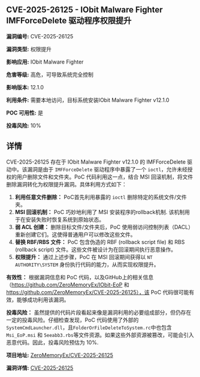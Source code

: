 ## CVE-2025-26125 - IObit Malware Fighter IMFForceDelete 驱动程序权限提升

**漏洞编号:** CVE-2025-26125

**漏洞类型:** 权限提升

**影响应用:** IObit Malware Fighter

**危害等级:** 高危，可导致系统完全控制

**影响版本:** 12.1.0

**利用条件:** 需要本地访问，目标系统安装IObit Malware Fighter v12.1.0

**POC 可用性:** 是

**投毒风险:** 10%

## 详情

CVE-2025-26125 存在于 IObit Malware Fighter v12.1.0 的 IMFForceDelete 驱动中。该漏洞是由于 `IMFForceDelete` 驱动程序中暴露了一个 `ioctl`，允许未经授权的用户删除文件和文件夹。PoC 代码利用这一点，结合 MSI 回滚机制，将文件删除漏洞转化为权限提升漏洞。具体利用方式如下：

1.  **利用任意文件删除：** PoC首先利用暴露的 `ioctl` 删除特定的系统文件/文件夹。
2.  **MSI 回滚机制：** PoC 巧妙地利用了 MSI 安装程序的rollback机制. 该机制用于在安装失败时恢复系统到原始状态。
3.  **弱 ACL 创建：**  删除目标文件/文件夹后，PoC 使用弱访问控制列表（DACL）重新创建它们。这使得普通用户可以修改这些文件。
4.  **替换 RBF/RBS 文件：**  PoC 包含伪造的 RBF (rollback script file) 和 RBS (rollback script) 文件。这些文件被设计为在回滚期间执行恶意操作。
5.  **权限提升：**  通过上述步骤，PoC 在 MSI 回滚期间获得以 `NT AUTHORITY\SYSTEM` 身份执行代码的能力，从而实现权限提升。

**有效性：**  根据漏洞信息和 PoC 代码，以及GitHub上的相关信息（https://github.com/ZeroMemoryEx/IObit-EoP 和 https://github.com/ZeroMemoryEx/CVE-2025-26125），该 PoC 代码很可能有效，能够成功利用该漏洞。

**投毒风险：**  虽然提供的代码片段看起来像是漏洞利用的必要组成部分，但仍存在一定的投毒风险。仔细检查发现，PoC 代码使用了外部的 `SystemCmdLauncher.dll`，且`FolderOrFileDeleteToSystem.rc`中也包含`Msi_EoP.msi` 和 `5eeabb3.rbs`等文件资源。如果这些外部资源被篡改，可能会引入恶意代码。因此，投毒风险预估为 10%.

**项目地址:** [ZeroMemoryEx/CVE-2025-26125](https://github.com/ZeroMemoryEx/CVE-2025-26125)

**漏洞详情:** [CVE-2025-26125](https://nvd.nist.gov/vuln/detail/CVE-2025-26125)